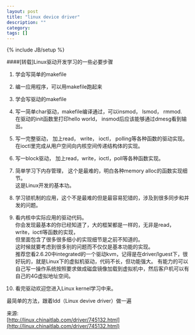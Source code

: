 ```yaml
---
layout: post
title: "linux device driver"
description: ""
category: 
tags: []
---
```

{% include JB/setup %}



####\[转载\]Linux驱动开发学习的一些必要步骤  


1. 学会写简单的makefile

2. 编一应用程序，可以用makefile跑起来

3. 学会写驱动的makefile

4. 写一简单char驱动，makefile编译通过，可以insmod， lsmod， rmmod.   
   在驱动的init函数里打印hello world， insmod后应该能够通过dmesg看到输出。  

5. 写一完整驱动， 加上read， write， ioctl， polling等各种函数的驱动实现。   
   在ioctl里完成从用户空间向内核空间传递结构体的实现。  

6. 写一block驱动， 加上read，write，ioctl，poll等各种函数实现。

7. 简单学习下内存管理， 这个是最难的，明白各种memory alloc的函数实现细节。  
   这是Linux开发的基本功。  

8. 学习锁机制的应用，这个不是最难的但是最容易犯错的，涉及到很多同步和并发的问题。

9. 看内核中实际应用的驱动代码。   
   你会发现最基本的你已经知道了，大的框架都是一样的，无非是read，write，ioctl等函数的实现，  
   但里面包含了很多很多细小的实现细节是之前不知道的。  
   这时候就要考虑到很多别的问题而不仅仅是基本功能的实现。  
   推荐您看2.6.20中integrated的一个驱动kvm，记得是在driver/lguest下，很好玩的，就是Linux下的虚拟机驱动，代码不长，但功能强大。
   有能力的可以自己写一操作系统按照要求做成磁盘镜像加载到虚拟机中，然后客户机可以有自己的4G虚拟地址空间。

10. 看完驱动欢迎您进入Linux kernel学习中来。

最简单的方法，跟着ldd（Linux devive driver）做一遍

来源:  
[http://linux.chinaitlab.com/driver/745132.html](http://linux.chinaitlab.com/driver/745132.html)
